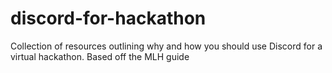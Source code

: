 # discord-for-hackathon
Collection of resources outlining why and how you should use Discord for a virtual hackathon. Based off the MLH guide
